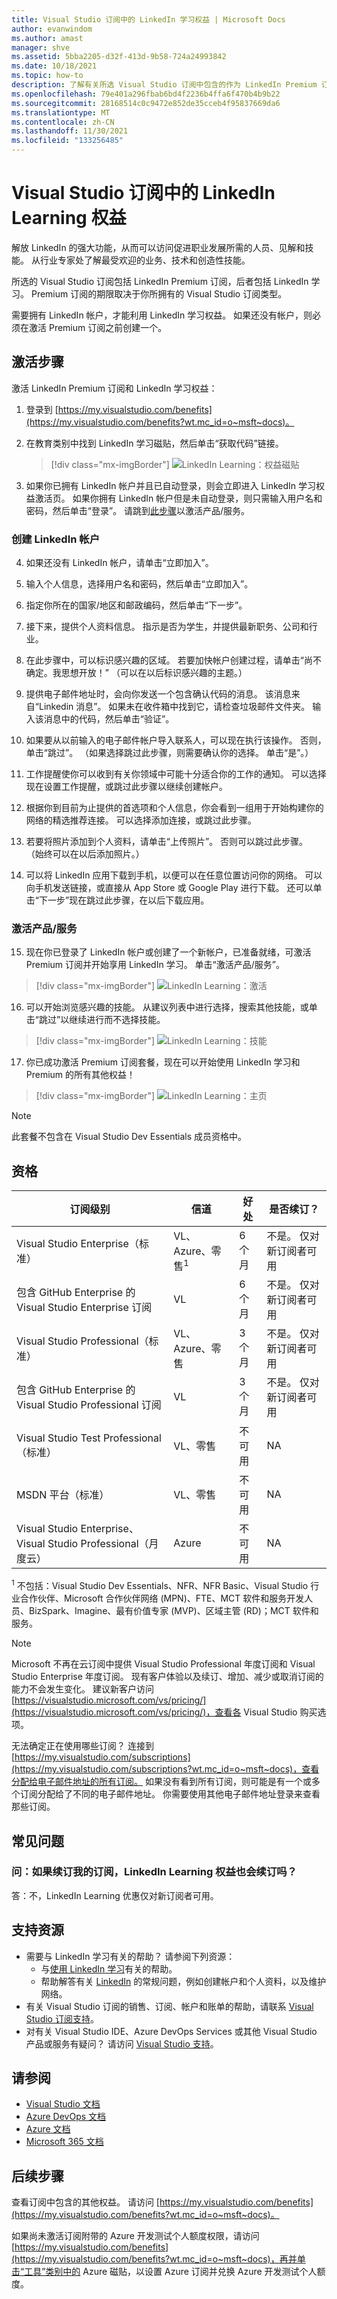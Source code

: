 ```yaml
---
title: Visual Studio 订阅中的 LinkedIn 学习权益 | Microsoft Docs
author: evanwindom
ms.author: amast
manager: shve
ms.assetid: 5bba2205-d32f-413d-9b58-724a24993842
ms.date: 10/18/2021
ms.topic: how-to
description: 了解有关所选 Visual Studio 订阅中包含的作为 LinkedIn Premium 订阅一部分的 LinkedIn Learning 权益。
ms.openlocfilehash: 79e401a296fbab6bd4f2236b4ffa6f470b4b9b22
ms.sourcegitcommit: 28168514c0c9472e852de35cceb4f95837669da6
ms.translationtype: MT
ms.contentlocale: zh-CN
ms.lasthandoff: 11/30/2021
ms.locfileid: "133256485"
---
```

# <a name="the-linkedin-learning-benefit-in-visual-studio-subscriptions"></a>Visual Studio 订阅中的 LinkedIn Learning 权益
解放 LinkedIn 的强大功能，从而可以访问促进职业发展所需的人员、见解和技能。  从行业专家处了解最受欢迎的业务、技术和创造性技能。

所选的 Visual Studio 订阅包括 LinkedIn Premium 订阅，后者包括 LinkedIn 学习。  Premium 订阅的期限取决于你所拥有的 Visual Studio 订阅类型。

需要拥有 LinkedIn 帐户，才能利用 LinkedIn 学习权益。  如果还没有帐户，则必须在激活 Premium 订阅之前创建一个。

## <a name="activation-steps"></a>激活步骤
激活 LinkedIn Premium 订阅和 LinkedIn 学习权益：
1. 登录到 [https://my.visualstudio.com/benefits](https://my.visualstudio.com/benefits?wt.mc_id=o~msft~docs)。

2. 在教育类别中找到 LinkedIn 学习磁贴，然后单击“获取代码”链接。
   > [!div class="mx-imgBorder"]
   > ![LinkedIn Learning：权益磁贴](_img/vs-linkedin/vs-linkedin-6-month-tile.png "单击“获取代码”以索取代码即可开始使用。")

3. 如果你已拥有 LinkedIn 帐户并且已自动登录，则会立即进入 LinkedIn 学习权益激活页。  如果你拥有 LinkedIn 帐户但是未自动登录，则只需输入用户名和密码，然后单击“登录”。  请跳到[此步骤](#activate-your-offer)以激活产品/服务。

### <a name="create-a-linkedin-account"></a>创建 LinkedIn 帐户
4. 如果还没有 LinkedIn 帐户，请单击“立即加入”。

5. 输入个人信息，选择用户名和密码，然后单击“立即加入”。

6. 指定你所在的国家/地区和邮政编码，然后单击“下一步”。

7. 接下来，提供个人资料信息。  指示是否为学生，并提供最新职务、公司和行业。

8. 在此步骤中，可以标识感兴趣的区域。  若要加快帐户创建过程，请单击“尚不确定。我思想开放！”  （可以在以后标识感兴趣的主题。）

9. 提供电子邮件地址时，会向你发送一个包含确认代码的消息。  该消息来自“Linkedin 消息”。  如果未在收件箱中找到它，请检查垃圾邮件文件夹。  输入该消息中的代码，然后单击“验证”。

10. 如果要从以前输入的电子邮件帐户导入联系人，可以现在执行该操作。  否则，单击“跳过”。 （如果选择跳过此步骤，则需要确认你的选择。  单击“是”。）

11. 工作提醒使你可以收到有关你领域中可能十分适合你的工作的通知。  可以选择现在设置工作提醒，或跳过此步骤以继续创建帐户。

12. 根据你到目前为止提供的首选项和个人信息，你会看到一组用于开始构建你的网络的精选推荐连接。  可以选择添加连接，或跳过此步骤。

13. 若要将照片添加到个人资料，请单击“上传照片”。  否则可以跳过此步骤。  （始终可以在以后添加照片。）

14. 可以将 LinkedIn 应用下载到手机，以便可以在任意位置访问你的网络。  可以向手机发送链接，或直接从 App Store 或 Google Play 进行下载。  还可以单击“下一步”现在跳过此步骤，在以后下载应用。

### <a name="activate-your-offer"></a>激活产品/服务
15. 现在你已登录了 LinkedIn 帐户或创建了一个新帐户，已准备就绪，可激活 Premium 订阅并开始享用 LinkedIn 学习。  单击“激活产品/服务”。
   > [!div class="mx-imgBorder"]
   > ![LinkedIn Learning：激活](_img/vs-linkedin/vs-linkedin-Activate1.png "单击“激活产品/服务”以开始学习。")

16. 可以开始浏览感兴趣的技能。  从建议列表中进行选择，搜索其他技能，或单击“跳过”以继续进行而不选择技能。
   > [!div class="mx-imgBorder"]
   > ![LinkedIn Learning：技能](_img/vs-linkedin/vs-linkedin-skills.png "选择想要查看的技能。")

17. 你已成功激活 Premium 订阅套餐，现在可以开始使用 LinkedIn 学习和 Premium 的所有其他权益！
   > [!div class="mx-imgBorder"]
   > ![LinkedIn Learning：主页](_img/vs-linkedin/vs-linkedin-learning-home.png "欢迎使用包含 LinkedIn Learning 的 LinkedIn Premium！")

> [!NOTE]
> 此套餐不包含在 Visual Studio Dev Essentials 成员资格中。

## <a name="eligibility"></a>资格

| 订阅级别                                                 |     信道                                            | 好处                                                          | 是否续订？    |
|--------------------------------------------------------------------|---------------------------------------------------------|------------------------------------------------------------------|---------------|
| Visual Studio Enterprise（标准）   | VL、Azure、零售<sup>1</sup> | 6 个月       |  不是。  仅对新订阅者可用          |
| 包含 GitHub Enterprise 的 Visual Studio Enterprise 订阅   | VL | 6 个月       |  不是。  仅对新订阅者可用          |
| Visual Studio Professional（标准） | VL、Azure、零售                                       | 3 个月                                                            |不是。  仅对新订阅者可用         |
| 包含 GitHub Enterprise 的 Visual Studio Professional 订阅 | VL | 3 个月      | 不是。  仅对新订阅者可用         |
| Visual Studio Test Professional（标准）                         | VL、零售                                              | 不可用                                            |  NA         |
| MSDN 平台（标准）                                          | VL、零售                                              | 不可用                                              | NA         |
| Visual Studio Enterprise、Visual Studio Professional（月度云） | Azure                                       | 不可用                                                           |NA|

<sup>1</sup> 不包括：Visual Studio Dev Essentials、NFR、NFR Basic、Visual Studio 行业合作伙伴、Microsoft 合作伙伴网络 (MPN)、FTE、MCT 软件和服务开发人员、BizSpark、Imagine、最有价值专家 (MVP)、区域主管 (RD)；MCT 软件和服务。

> [!NOTE]
> Microsoft 不再在云订阅中提供 Visual Studio Professional 年度订阅和 Visual Studio Enterprise 年度订阅。 现有客户体验以及续订、增加、减少或取消订阅的能力不会发生变化。 建议新客户访问 [https://visualstudio.microsoft.com/vs/pricing/](https://visualstudio.microsoft.com/vs/pricing/)，查看各 Visual Studio 购买选项。

无法确定正在使用哪些订阅？  连接到 [https://my.visualstudio.com/subscriptions](https://my.visualstudio.com/subscriptions?wt.mc_id=o~msft~docs)，查看分配给电子邮件地址的所有订阅。 如果没有看到所有订阅，则可能是有一个或多个订阅分配给了不同的电子邮件地址。  你需要使用其他电子邮件地址登录来查看那些订阅。

## <a name="frequently-asked-questions"></a>常见问题
### <a name="q-if-i-renew-my-subscription-does-my-linkedin-learning-benefit-also-renew"></a>问：如果续订我的订阅，LinkedIn Learning 权益也会续订吗？
答：不，LinkedIn Learning 优惠仅对新订阅者可用。

## <a name="support-resources"></a>支持资源
- 需要与 LinkedIn 学习有关的帮助？  请参阅下列资源：
  - 与[使用 LinkedIn 学习](https://www.linkedin.com/help/learning)有关的帮助。
  - 帮助解答有关 [LinkedIn](https://www.linkedin.com/help/linkedin) 的常规问题，例如创建帐户和个人资料，以及维护网络。
- 有关 Visual Studio 订阅的销售、订阅、帐户和账单的帮助，请联系 [Visual Studio 订阅支持](https://my.visualstudio.com/gethelp)。
- 对有关 Visual Studio IDE、Azure DevOps Services 或其他 Visual Studio 产品或服务有疑问？  请访问 [Visual Studio 支持](https://visualstudio.microsoft.com/support/)。

## <a name="see-also"></a>请参阅
- [Visual Studio 文档](/visualstudio/)
- [Azure DevOps 文档](/azure/devops/)
- [Azure 文档](/azure/)
- [Microsoft 365 文档](/microsoft-365/)

## <a name="next-steps"></a>后续步骤
查看订阅中包含的其他权益。 请访问 [https://my.visualstudio.com/benefits](https://my.visualstudio.com/benefits?wt.mc_id=o~msft~docs)。

如果尚未激活订阅附带的 Azure 开发测试个人额度权限，请访问 [https://my.visualstudio.com/benefits](https://my.visualstudio.com/benefits?wt.mc_id=o~msft~docs)，再并单击“工具”类别中的 Azure 磁贴，以设置 Azure 订阅并兑换 Azure 开发测试个人额度。